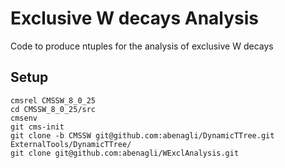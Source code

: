 # Exclusive W decays Analysis
Code to produce ntuples for the analysis of exclusive W decays

## Setup
   ```
   cmsrel CMSSW_8_0_25
   cd CMSSW_8_0_25/src
   cmsenv
   git cms-init
   git clone -b CMSSW git@github.com:abenagli/DynamicTTree.git ExternalTools/DynamicTTree/
   git clone git@github.com:abenagli/WExclAnalysis.git
   ```
